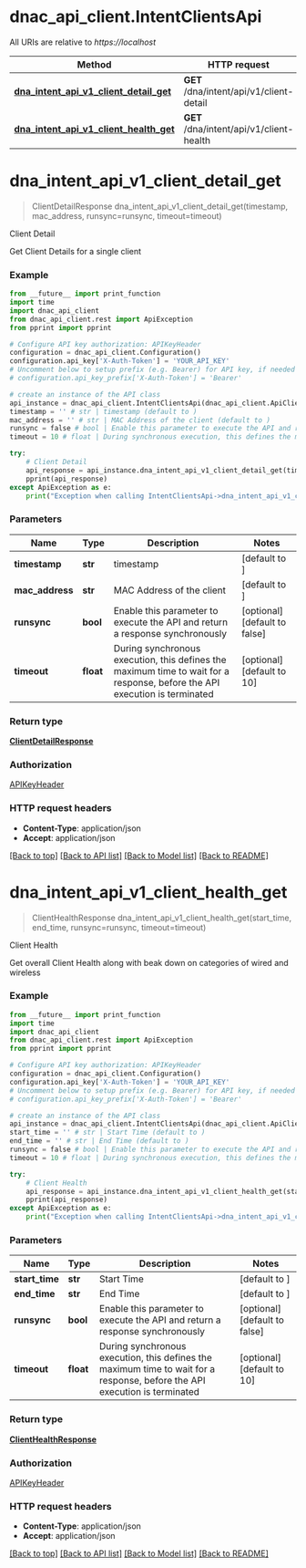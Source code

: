 # dnac_api_client.IntentClientsApi

All URIs are relative to *https://localhost*

Method | HTTP request | Description
------------- | ------------- | -------------
[**dna_intent_api_v1_client_detail_get**](IntentClientsApi.md#dna_intent_api_v1_client_detail_get) | **GET** /dna/intent/api/v1/client-detail | Client Detail
[**dna_intent_api_v1_client_health_get**](IntentClientsApi.md#dna_intent_api_v1_client_health_get) | **GET** /dna/intent/api/v1/client-health | Client Health


# **dna_intent_api_v1_client_detail_get**
> ClientDetailResponse dna_intent_api_v1_client_detail_get(timestamp, mac_address, runsync=runsync, timeout=timeout)

Client Detail

Get Client Details for a single client

### Example
```python
from __future__ import print_function
import time
import dnac_api_client
from dnac_api_client.rest import ApiException
from pprint import pprint

# Configure API key authorization: APIKeyHeader
configuration = dnac_api_client.Configuration()
configuration.api_key['X-Auth-Token'] = 'YOUR_API_KEY'
# Uncomment below to setup prefix (e.g. Bearer) for API key, if needed
# configuration.api_key_prefix['X-Auth-Token'] = 'Bearer'

# create an instance of the API class
api_instance = dnac_api_client.IntentClientsApi(dnac_api_client.ApiClient(configuration))
timestamp = '' # str | timestamp (default to )
mac_address = '' # str | MAC Address of the client (default to )
runsync = false # bool | Enable this parameter to execute the API and return a response synchronously (optional) (default to false)
timeout = 10 # float | During synchronous execution, this defines the maximum time to wait for a response, before the API execution is terminated (optional) (default to 10)

try:
    # Client Detail
    api_response = api_instance.dna_intent_api_v1_client_detail_get(timestamp, mac_address, runsync=runsync, timeout=timeout)
    pprint(api_response)
except ApiException as e:
    print("Exception when calling IntentClientsApi->dna_intent_api_v1_client_detail_get: %s\n" % e)
```

### Parameters

Name | Type | Description  | Notes
------------- | ------------- | ------------- | -------------
 **timestamp** | **str**| timestamp | [default to ]
 **mac_address** | **str**| MAC Address of the client | [default to ]
 **runsync** | **bool**| Enable this parameter to execute the API and return a response synchronously | [optional] [default to false]
 **timeout** | **float**| During synchronous execution, this defines the maximum time to wait for a response, before the API execution is terminated | [optional] [default to 10]

### Return type

[**ClientDetailResponse**](ClientDetailResponse.md)

### Authorization

[APIKeyHeader](../README.md#APIKeyHeader)

### HTTP request headers

 - **Content-Type**: application/json
 - **Accept**: application/json

[[Back to top]](#) [[Back to API list]](../README.md#documentation-for-api-endpoints) [[Back to Model list]](../README.md#documentation-for-models) [[Back to README]](../README.md)

# **dna_intent_api_v1_client_health_get**
> ClientHealthResponse dna_intent_api_v1_client_health_get(start_time, end_time, runsync=runsync, timeout=timeout)

Client Health

Get overall Client Health along with beak down on categories of wired and wireless

### Example
```python
from __future__ import print_function
import time
import dnac_api_client
from dnac_api_client.rest import ApiException
from pprint import pprint

# Configure API key authorization: APIKeyHeader
configuration = dnac_api_client.Configuration()
configuration.api_key['X-Auth-Token'] = 'YOUR_API_KEY'
# Uncomment below to setup prefix (e.g. Bearer) for API key, if needed
# configuration.api_key_prefix['X-Auth-Token'] = 'Bearer'

# create an instance of the API class
api_instance = dnac_api_client.IntentClientsApi(dnac_api_client.ApiClient(configuration))
start_time = '' # str | Start Time (default to )
end_time = '' # str | End Time (default to )
runsync = false # bool | Enable this parameter to execute the API and return a response synchronously (optional) (default to false)
timeout = 10 # float | During synchronous execution, this defines the maximum time to wait for a response, before the API execution is terminated (optional) (default to 10)

try:
    # Client Health
    api_response = api_instance.dna_intent_api_v1_client_health_get(start_time, end_time, runsync=runsync, timeout=timeout)
    pprint(api_response)
except ApiException as e:
    print("Exception when calling IntentClientsApi->dna_intent_api_v1_client_health_get: %s\n" % e)
```

### Parameters

Name | Type | Description  | Notes
------------- | ------------- | ------------- | -------------
 **start_time** | **str**| Start Time | [default to ]
 **end_time** | **str**| End Time | [default to ]
 **runsync** | **bool**| Enable this parameter to execute the API and return a response synchronously | [optional] [default to false]
 **timeout** | **float**| During synchronous execution, this defines the maximum time to wait for a response, before the API execution is terminated | [optional] [default to 10]

### Return type

[**ClientHealthResponse**](ClientHealthResponse.md)

### Authorization

[APIKeyHeader](../README.md#APIKeyHeader)

### HTTP request headers

 - **Content-Type**: application/json
 - **Accept**: application/json

[[Back to top]](#) [[Back to API list]](../README.md#documentation-for-api-endpoints) [[Back to Model list]](../README.md#documentation-for-models) [[Back to README]](../README.md)

